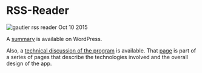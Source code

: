 # RSS-Reader
<img src="https://michaelgautiertechnology.files.wordpress.com/2015/10/gautier_rss_reader_2015_10_09.png" title="gautier rss reader" alt="gautier rss reader Oct 10 2015" />
<p>
A <a href="https://gautiertalkstechnology.wordpress.com/2015/10/09/gautiers-rss-reader/" target="_blank">summary</a> is available on WordPress.
</p>
<p>
Also, a <a href="https://michaelgautiertechnology.wordpress.com/2015/10/09/gautier-rss-app-technology/" target="_blank">technical discussion of the program</a> is available. That <a href="https://michaelgautiertechnology.wordpress.com/2015/10/09/gautier-rss-app-technology/" target="_blank">page</a> is part of a series of pages that describe the technologies involved and the overall design of the app.
</p>
